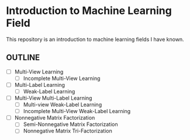 # Introduction to Machine Learning Field

This repository is an introduction to machine learning fields I have known.



## OUTLINE

- [ ] Multi-View Learning
  - [ ] Incomplete Multi-View Learning
- [ ] Multi-Label Learning
  - [ ] Weak-Label Learning
- [ ] Multi-View Multi-Label Learning
  - [ ] Multi-view Weak-Label Learning
  - [ ] Incomplete Multi-View Weak-Label Learning
- [ ] Nonnegative Matrix Factorization
  - [ ] Semi-Nonnegative Matrix Factorization
  - [ ] Nonnegative Matrix Tri-Factorization